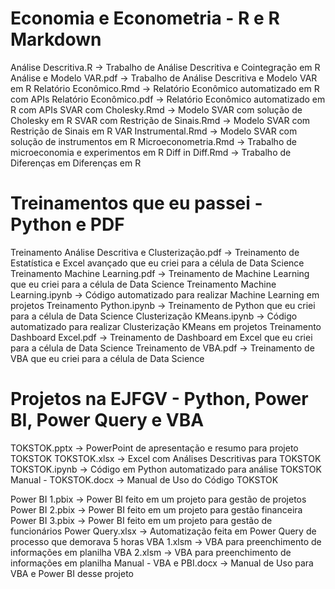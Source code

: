 # Economia e Econometria - R e R Markdown

Análise Descritiva.R -> Trabalho de Análise Descritiva e Cointegração em R
Análise e Modelo VAR.pdf -> Trabalho de Análise Descritiva e Modelo VAR em R
Relatório Econômico.Rmd -> Relatório Econômico automatizado em R com APIs
Relatório Econômico.pdf -> Relatório Econômico automatizado em R com APIs
SVAR com Cholesky.Rmd -> Modelo SVAR com solução de Cholesky em R
SVAR com Restrição de Sinais.Rmd -> Modelo SVAR com Restrição de Sinais em R
VAR Instrumental.Rmd -> Modelo SVAR com solução de instrumentos em R
Microeconometria.Rmd -> Trabalho de microeconomia e experimentos em R
Diff in Diff.Rmd -> Trabalho de Diferenças em Diferenças em R

# Treinamentos que eu passei - Python e PDF

Treinamento Análise Descritiva e Clusterização.pdf -> Treinamento de Estatística e Excel avançado que eu criei para a célula de Data Science
Treinamento Machine Learning.pdf -> Treinamento de Machine Learning que eu criei para a célula de Data Science
Treinamento Machine Learning.ipynb -> Código automatizado para realizar Machine Learning em projetos
Treinamento Python.ipynb -> Treinamento de Python que eu criei para a célula de Data Science
Clusterização KMeans.ipynb -> Código automatizado para realizar Clusterização KMeans em projetos
Treinamento Dashboard Excel.pdf -> Treinamento de Dashboard em Excel que eu criei para a célula de Data Science
Treinamento de VBA.pdf -> Treinamento de VBA que eu criei para a célula de Data Science

# Projetos na EJFGV - Python, Power BI, Power Query e VBA

TOKSTOK.pptx -> PowerPoint de apresentação e resumo para projeto TOKSTOK
TOKSTOK.xlsx -> Excel com Análises Descritivas para TOKSTOK
TOKSTOK.ipynb -> Código em Python automatizado para análise TOKSTOK
Manual - TOKSTOK.docx -> Manual de Uso do Código TOKSTOK

Power BI 1.pbix -> Power BI feito em um projeto para gestão de projetos
Power BI 2.pbix -> Power BI feito em um projeto para gestão financeira
Power BI 3.pbix -> Power BI feito em um projeto para gestão de funcionários
Power Query.xlsx -> Automatização feita em Power Query de processo que demorava 5 horas
VBA 1.xlsm -> VBA para preenchimento de informações em planilha
VBA 2.xlsm -> VBA para preenchimento de informações em planilha
Manual - VBA e PBI.docx -> Manual de Uso para VBA e Power BI desse projeto
